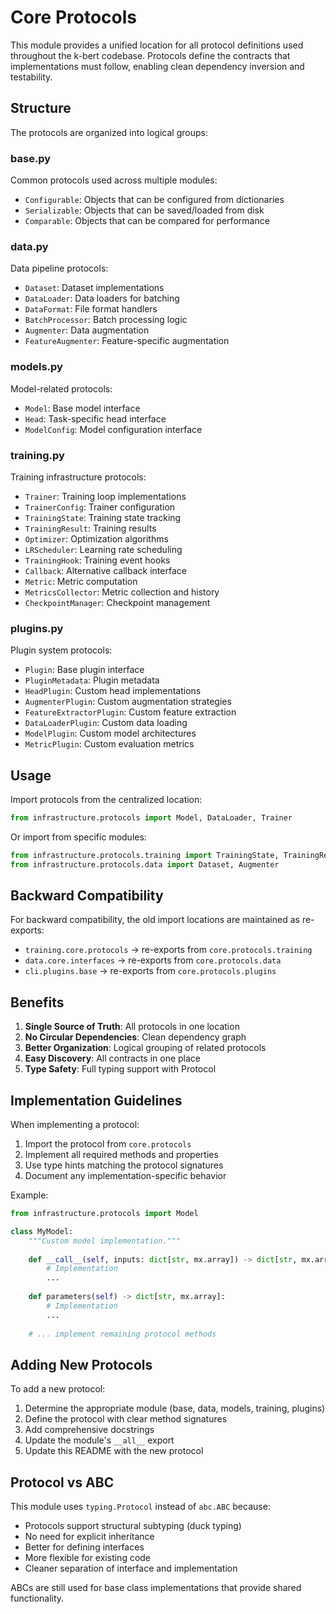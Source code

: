 # Core Protocols

This module provides a unified location for all protocol definitions used throughout the k-bert codebase. Protocols define the contracts that implementations must follow, enabling clean dependency inversion and testability.

## Structure

The protocols are organized into logical groups:

### base.py
Common protocols used across multiple modules:
- `Configurable`: Objects that can be configured from dictionaries
- `Serializable`: Objects that can be saved/loaded from disk
- `Comparable`: Objects that can be compared for performance

### data.py
Data pipeline protocols:
- `Dataset`: Dataset implementations
- `DataLoader`: Data loaders for batching
- `DataFormat`: File format handlers
- `BatchProcessor`: Batch processing logic
- `Augmenter`: Data augmentation
- `FeatureAugmenter`: Feature-specific augmentation

### models.py
Model-related protocols:
- `Model`: Base model interface
- `Head`: Task-specific head interface
- `ModelConfig`: Model configuration interface

### training.py
Training infrastructure protocols:
- `Trainer`: Training loop implementations
- `TrainerConfig`: Trainer configuration
- `TrainingState`: Training state tracking
- `TrainingResult`: Training results
- `Optimizer`: Optimization algorithms
- `LRScheduler`: Learning rate scheduling
- `TrainingHook`: Training event hooks
- `Callback`: Alternative callback interface
- `Metric`: Metric computation
- `MetricsCollector`: Metric collection and history
- `CheckpointManager`: Checkpoint management

### plugins.py
Plugin system protocols:
- `Plugin`: Base plugin interface
- `PluginMetadata`: Plugin metadata
- `HeadPlugin`: Custom head implementations
- `AugmenterPlugin`: Custom augmentation strategies
- `FeatureExtractorPlugin`: Custom feature extraction
- `DataLoaderPlugin`: Custom data loading
- `ModelPlugin`: Custom model architectures
- `MetricPlugin`: Custom evaluation metrics

## Usage

Import protocols from the centralized location:

```python
from infrastructure.protocols import Model, DataLoader, Trainer
```

Or import from specific modules:

```python
from infrastructure.protocols.training import TrainingState, TrainingResult
from infrastructure.protocols.data import Dataset, Augmenter
```

## Backward Compatibility

For backward compatibility, the old import locations are maintained as re-exports:
- `training.core.protocols` → re-exports from `core.protocols.training`
- `data.core.interfaces` → re-exports from `core.protocols.data`
- `cli.plugins.base` → re-exports from `core.protocols.plugins`

## Benefits

1. **Single Source of Truth**: All protocols in one location
2. **No Circular Dependencies**: Clean dependency graph
3. **Better Organization**: Logical grouping of related protocols
4. **Easy Discovery**: All contracts in one place
5. **Type Safety**: Full typing support with Protocol

## Implementation Guidelines

When implementing a protocol:

1. Import the protocol from `core.protocols`
2. Implement all required methods and properties
3. Use type hints matching the protocol signatures
4. Document any implementation-specific behavior

Example:

```python
from infrastructure.protocols import Model

class MyModel:
    """Custom model implementation."""
    
    def __call__(self, inputs: dict[str, mx.array]) -> dict[str, mx.array]:
        # Implementation
        ...
    
    def parameters(self) -> dict[str, mx.array]:
        # Implementation
        ...
    
    # ... implement remaining protocol methods
```

## Adding New Protocols

To add a new protocol:

1. Determine the appropriate module (base, data, models, training, plugins)
2. Define the protocol with clear method signatures
3. Add comprehensive docstrings
4. Update the module's `__all__` export
5. Update this README with the new protocol

## Protocol vs ABC

This module uses `typing.Protocol` instead of `abc.ABC` because:

- Protocols support structural subtyping (duck typing)
- No need for explicit inheritance
- Better for defining interfaces
- More flexible for existing code
- Cleaner separation of interface and implementation

ABCs are still used for base class implementations that provide shared functionality.